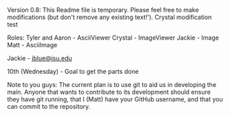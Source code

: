 Version 0.8: This Readme file is temporary. Please feel free to make
modifications (but don't remove any existing text!').
Crystal modification test

Roles:
Tyler and Aaron - AsciiViewer
Crystal - ImageViewer
Jackie - Image
Matt - AsciiImage

Jackie - jblue@jsu.edu

10th (Wednesday) - Goal to get the parts done


Note to you guys: The current plan is to use git to aid us in
developing the main. Anyone that wants to contribute to its development
should ensure they have git running, that I (Matt) have your GitHub
username, and that you can commit to the repository.
